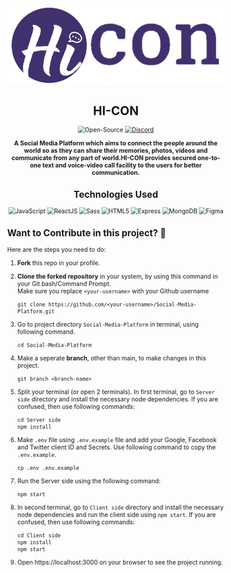 <div align="center"> 
<img src="./logo.png" />

# HI-CON

</div>

<div align="center">

![Open-Source](https://img.shields.io/badge/-OPEN--SOURCE-%236fff00?style=for-the-badge&logo=github)
[![Discord](https://img.shields.io/badge/-Discord-%2300d5ff?style=for-the-badge&logo=Discord&color=39c3ed&url=https://t.me/joinchat/YaYtDpKRN6A2Njg1)](https://discord.gg/gtQSQmyu)

</div>

<div align="center">

**A Social Media Platform which aims to connect the people around the world so as they can share their memories, photos, videos and communicate from any part of world.HI-CON provides secured one-to-one text and voice-video call facility to the users for better communication.**
<br>

</div>

<div align="center">

## Technologies Used

![JavaScript](https://img.shields.io/badge/-javascript-white?style=for-the-badge&logo=javascript&logoColor=white&logoWidth=20&color=F1DB4E) ![ReactJS](https://img.shields.io/badge/-React-orange?color=09D9FE&style=for-the-badge&logo=React&logoColor=white&logoWidth=20) ![Sass](https://img.shields.io/badge/-sass-white?style=for-the-badge&logo=sass&logoColor=white&logoWidth=20&color=CD679B) ![HTML5](https://img.shields.io/badge/-HTML5-white?color=ff6529&style=for-the-badge&logo=HTML5&logoColor=white&logoWidth=20) ![Express](https://img.shields.io/badge/-Express-orange?color=8BBF3F&style=for-the-badge&logo=Express&logoColor=white&logoWidth=20) ![MongoDB](https://img.shields.io/badge/-mongodb-white?style=for-the-badge&logo=mongodb&logoColor=white&logoWidth=20&color=40A03B) ![Figma](https://img.shields.io/badge/figma-%23F24E1E.svg?style=for-the-badge&logo=figma&logoColor=white)

</div>

## Want to Contribute in this project? 🚀

Here are the steps you need to do:

1. **Fork** this repo in your profile.
2. **Clone the forked repository** in your system, by using this command in your Git bash/Command Prompt. <br />
   Make sure you replace `<your-username>` with your Github username

   ```
   git clone https://github.com/<your-username>/Social-Media-Platform.git
   ```

3. Go to project directory `Social-Media-Platform` in terminal, using following command.
   ```
   cd Social-Media-Platform
   ```
4. Make a seperate **branch**, other than main, to make changes in this project.
   ```
   git branch <branch-name>
   ```
5. Split your terminal (or open 2 terminals). In first terminal, go to `Server side` directory and install the necessary node dependencies. If you are confused, then use following commands:
   ```
   cd Server side
   npm install
   ```
6. Make `.env` file using `.env.example` file and add your Google, Facebook and Twitter client ID and Secrets. Use following command to copy the `.env.example`.
   ```
   cp .env .env.example
   ```
7. Run the Server side using the following command:
   ```
   npm start
   ```
8. In second terminal, go to `Client side` directory and install the necessary node dependencies and run the client side using `npm start`. If you are confused, then use following commands:
   ```
   cd Client side
   npm install
   npm start
   ```
9. Open https://localhost:3000 on your browser to see the project running.
